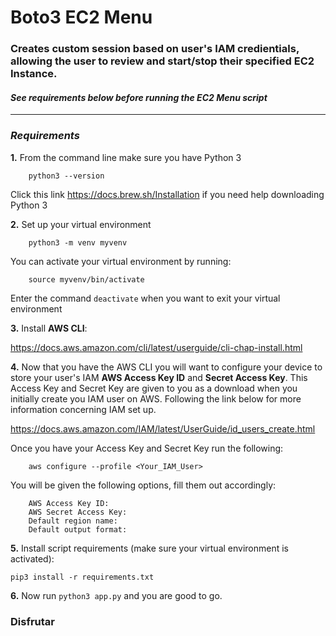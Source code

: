# **Boto3 EC2 Menu**

### Creates custom session based on user's IAM credientials, allowing the user to review and start/stop their specified EC2 Instance.

#### *See requirements below before running the EC2 Menu script*

---
### **_Requirements_**

**1.** From the command line make sure you have Python 3

        python3 --version

Click this link <https://docs.brew.sh/Installation> if you need help downloading Python 3

**2.** Set up your virtual environment

        python3 -m venv myvenv

You can activate your virtual environment by running:

        source myvenv/bin/activate

Enter the command ```deactivate``` when you want to exit your virtual environment

**3.** Install **AWS CLI**:

 <https://docs.aws.amazon.com/cli/latest/userguide/cli-chap-install.html>

 **4.** Now that you have the AWS CLI you will want to configure your device to store your user's IAM **AWS Access Key ID** and **Secret Access Key**. This Access Key and Secret Key are given to you as a download when you initially create you IAM user on AWS. Following the link below for more information concerning IAM set up.

  <https://docs.aws.amazon.com/IAM/latest/UserGuide/id_users_create.html>

 Once you have your Access Key and Secret Key run the following:

        aws configure --profile <Your_IAM_User>

You will be given the following options, fill them out accordingly:

        AWS Access Key ID:
        AWS Secret Access Key:
        Default region name:
        Default output format:

**5.** Install script requirements (make sure your virtual environment is activated):

    pip3 install -r requirements.txt

**6.** Now run  ```python3 app.py``` and you are good to go.

### Disfrutar
